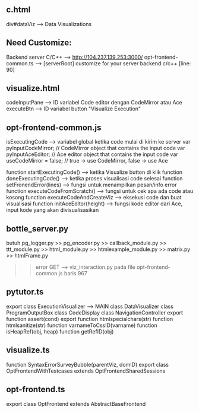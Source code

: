 c.html
------
div#dataViz --> Data Visualizations


Need Customize:
---------------
Backend server C/C++ --> http://104.237.139.253:3000/
opt-frontend-common.ts --> [serverRoot] customize for your server backend c/c++ [line: 90]


visualize.html
---------------------------------------------------------------------------------------
codeInputPane --> ID variabel Code editor dengan CodeMirror atau Ace
executeBtn --> ID variabel button "Visualize Execution"


opt-frontend-common.js
---------------------------------------------------------------------------------------
isExecutingCode --> variabel global ketika code mulai di kirim ke server
var pyInputCodeMirror; // CodeMirror object that contains the input code
var pyInputAceEditor; // Ace editor object that contains the input code
var useCodeMirror = false; // true -> use CodeMirror, false -> use Ace

function startExecutingCode() --> ketika Visualize button di klik
function doneExecutingCode() --> ketika proses visualisasi code selesai
function setFronendError(lines) --> fungsi untuk menampilkan pesan/info error
function executeCodeFromScratch() --> fungsi untuk cek apa ada code atau kosong
function executeCodeAndCreateViz --> eksekusi code dan buat visualisasi
function initAceEditor(height) --> fungsi kode editor dari Ace, input kode yang akan divisualisasikan


bottle_server.py
---------------------------------------------------------------------------------------
butuh 	pg_logger.py 	>> pg_encoder.py
			>> callback_module.py
			>> ttt_module.py
			>> html_module.py
			>> htmlexample_module.py
			>> matrix.py
			>> htmlFrame.py

>> error GET --> viz_interaction.py pada file opt-frontend-common.js baris 967


pytutor.ts
---------------------------------------------------------------------------------------
export class ExecutionVisualizer --> MAIN
class DataVisualizer
class ProgramOutputBox
class CodeDisplay
class NavigationController
export function assert(cond)
export function htmlspecialchars(str)
function htmlsanitize(str)
function varnameToCssID(varname)
function isHeapRef(obj, heap)
function getRefID(obj)


visualize.ts
---------------------------------------------------------------------------------------
function SyntaxErrorSurveyBubble(parentViz, domID)
export class OptFrontendWithTestcases extends OptFrontendSharedSessions


opt-frontend.ts
---------------------------------------------------------------------------------------
export class OptFrontend extends AbstractBaseFrontend